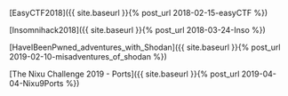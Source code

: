 [EasyCTF2018]({{ site.baseurl }}{% post_url 2018-02-15-easyCTF %})

[Insomnihack2018]({{ site.baseurl }}{% post_url 2018-03-24-Inso %})

[HaveIBeenPwned_adventures_with_Shodan]({{ site.baseurl }}{% post_url 2019-02-10-misadventures_of_shodan %})

[The Nixu Challenge 2019 - Ports]({{ site.baseurl }}{% post_url 2019-04-04-Nixu9Ports %})
